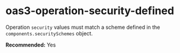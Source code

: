 # oas3-operation-security-defined

Operation `security` values must match a scheme defined in the `components.securitySchemes` object.

**Recommended:** Yes

